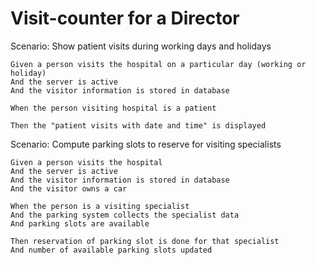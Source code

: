 # Visit-counter for a Director

Scenario: Show patient visits during working days and holidays

	Given a person visits the hospital on a particular day (working or holiday)
	And the server is active
	And the visitor information is stored in database
	
	When the person visiting hospital is a patient
	
	Then the "patient visits with date and time" is displayed

Scenario: Compute parking slots to reserve for visiting specialists

	Given a person visits the hospital 
	And the server is active
	And the visitor information is stored in database
	And the visitor owns a car
	
	When the person is a visiting specialist
	And the parking system collects the specialist data
	And parking slots are available
	
	Then reservation of parking slot is done for that specialist
	And number of available parking slots updated
